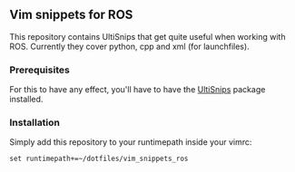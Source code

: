 ## Vim snippets for ROS
This repository contains UltiSnips that get quite useful when working with ROS. Currently they cover python, cpp and xml 
(for launchfiles).

### Prerequisites
For this to have any effect, you'll have to have the [UltiSnips](https://github.com/SirVer/ultisnips) package installed.

### Installation
Simply add this repository to your runtimepath inside your vimrc:
```
set runtimepath+=~/dotfiles/vim_snippets_ros
```
